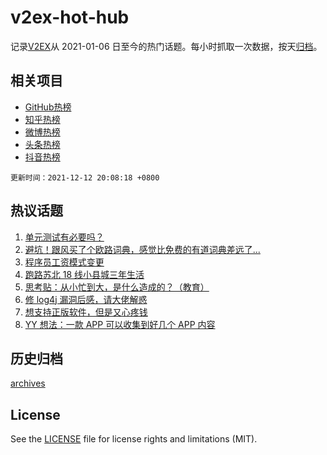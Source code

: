 # v2ex-hot-hub

 记录[V2EX](https://www.v2ex.com/)从 2021-01-06 日至今的热门话题。每小时抓取一次数据，按天[归档](archives)。
 
 ## 相关项目

- [GitHub热榜](https://github.com/snaildev/github-hot-hub)
- [知乎热榜](https://github.com/snaildev/zhihu-hot-hub)
- [微博热榜](https://github.com/snaildev/weibo-hot-hub)
- [头条热榜](https://github.com/snaildev/toutiao-hot-hub)
- [抖音热榜](https://github.com/snaildev/douyin-hot-hub)


 `更新时间：2021-12-12 20:08:18 +0800`

## 热议话题

1. [单元测试有必要吗？](https://www.v2ex.com/t/821608)
1. [避坑！跟风买了个欧路词典，感觉比免费的有道词典差远了...](https://www.v2ex.com/t/821603)
1. [程序员工资模式变更](https://www.v2ex.com/t/821610)
1. [跑路苏北 18 线小县城三年生活](https://www.v2ex.com/t/821635)
1. [思考贴：从小忙到大，是什么造成的？（教育）](https://www.v2ex.com/t/821597)
1. [修 log4j 漏洞后感，请大佬解惑](https://www.v2ex.com/t/821572)
1. [想支持正版软件，但是又心疼钱](https://www.v2ex.com/t/821653)
1. [YY 想法：一款 APP 可以收集到好几个 APP 内容](https://www.v2ex.com/t/821632)

## 历史归档

[archives](archives)

## License

See the [LICENSE](LICENSE) file for license rights and limitations (MIT).
